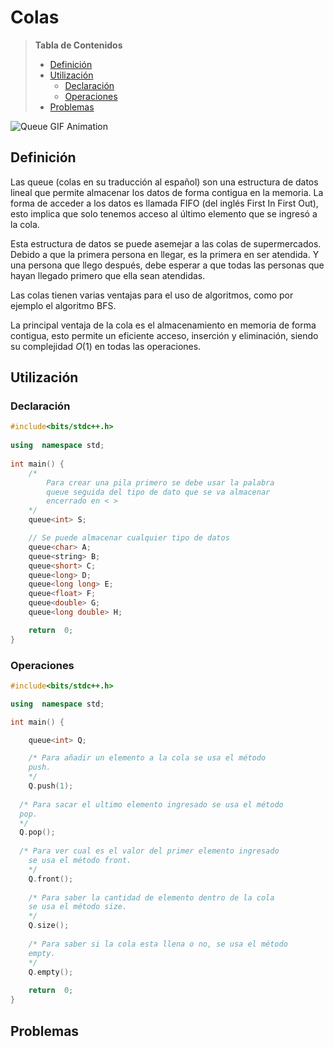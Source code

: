 # Colas

> **Tabla de Contenidos**
> * [Definición](#Definición)
> * [Utilización](#Utilización)
>   * [Declaración](#Declaración)
>   * [Operaciones](#Operaciones)
> * [Problemas](#Problemas)

![Queue GIF Animation](https://www.google.com/url?sa=i&url=https%3A%2F%2Fdeepblade.com%2Fqueue-data-structure%2F&psig=AOvVaw3XXEmjOt5S7DbD3UB7m1s_&ust=1680670095506000&source=images&cd=vfe&ved=0CA8QjRxqFwoTCIih3pm2j_4CFQAAAAAdAAAAABAg)

## Definición

Las queue (colas en su traducción al español) son una estructura de datos lineal que permite almacenar los datos de forma contigua en la memoria. La forma de acceder a los datos es llamada FIFO (del inglés First In First Out), esto implica que solo tenemos acceso al último elemento que se ingresó a la cola.

Esta estructura de datos se puede asemejar a las colas de supermercados. Debido a que la primera persona en llegar, es la primera en ser atendida. Y una persona que llego después, debe esperar a que todas las personas que hayan llegado primero que ella sean atendidas.

Las colas tienen varias ventajas para el uso de algoritmos, como por ejemplo el algoritmo BFS.

La principal ventaja de la cola es el almacenamiento en memoria de forma contigua, esto permite un eficiente acceso, inserción y eliminación, siendo su complejidad $O(1)$ en todas las operaciones.

## Utilización

### Declaración

```cpp
#include<bits/stdc++.h>
 
using  namespace std;
  
int main() {
	/*
		Para crear una pila primero se debe usar la palabra
		queue seguida del tipo de dato que se va almacenar 
		encerrado en < >
	*/
	queue<int> S;

	// Se puede almacenar cualquier tipo de datos
	queue<char> A;
	queue<string> B;
	queue<short> C;
	queue<long> D;
	queue<long long> E;
	queue<float> F;
	queue<double> G;
	queue<long double> H;

	return  0;
}
```

### Operaciones

```cpp
#include<bits/stdc++.h>

using  namespace std;

int main() {

	queue<int> Q;

	/* Para añadir un elemento a la cola se usa el método
	push.
	*/
	Q.push(1);
	
  /* Para sacar el ultimo elemento ingresado se usa el método
  pop.
  */
  Q.pop(); 
	
  /* Para ver cual es el valor del primer elemento ingresado
	se usa el método front.
	*/
	Q.front();
	
	/* Para saber la cantidad de elemento dentro de la cola 
	se usa el método size.
	*/
	Q.size();
	
	/* Para saber si la cola esta llena o no, se usa el método
	empty.
	*/
	Q.empty();
	
	return  0;
}
```

## Problemas

